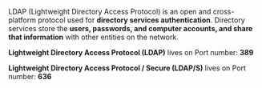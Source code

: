 LDAP (Lightweight Directory Access Protocol) is an open and cross-platform protocol used for **directory services authentication**. Directory services store the **users, passwords, and computer accounts, and share that information** with other entities on the network.

**Lightweight Directory Access Protocol (LDAP)** lives on Port number: **389**

**Lightweight Directory Access Protocol / Secure (LDAP/S)** lives on Port number: **636**



